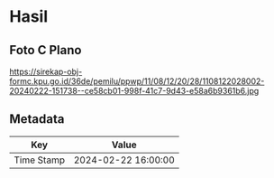 # Hasil

## Foto C Plano

https://sirekap-obj-formc.kpu.go.id/36de/pemilu/ppwp/11/08/12/20/28/1108122028002-20240222-151738--ce58cb01-998f-41c7-9d43-e58a6b9361b6.jpg


## Metadata

| Key        | Value               |
| ---------- | ------------------- |
| Time Stamp | 2024-02-22 16:00:00 |



